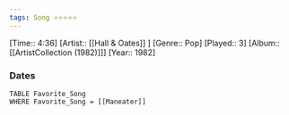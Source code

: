 ```yaml
---
tags: Song ⭐⭐⭐⭐⭐ 
---
```

[Time:: 4:36]
[Artist:: [[Hall & Oates]] ]
[Genre:: Pop]
[Played:: 3]
[Album:: [[ArtistCollection (1982)]]]
[Year:: 1982]
### Dates
````dataview
TABLE Favorite_Song
WHERE Favorite_Song = [[Maneater]]
````